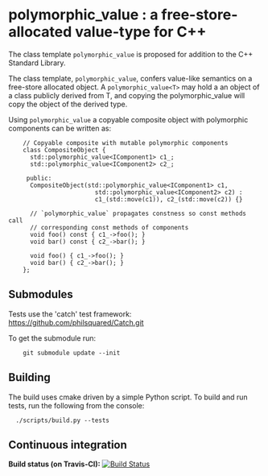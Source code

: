 # polymorphic_value : a free-store-allocated value-type for C++

The class template `polymorphic_value` is proposed for addition to the C++ Standard Library.

The class template, `polymorphic_value`, confers value-like semantics on a free-store
allocated object.  A `polymorphic_value<T>` may hold a an object of a class publicly
derived from T, and copying the polymorphic_value<T> will copy the object of the derived
type.

Using `polymorphic_value` a copyable composite object with polymorphic components can be
written as:

~~~ {.cpp}
    // Copyable composite with mutable polymorphic components
    class CompositeObject {
      std::polymorphic_value<IComponent1> c1_;
      std::polymorphic_value<IComponent2> c2_;

     public:
      CompositeObject(std::polymorphic_value<IComponent1> c1,
                        std::polymorphic_value<IComponent2> c2) :
                        c1_(std::move(c1)), c2_(std::move(c2)) {}

      // `polymorphic_value` propagates constness so const methods call 
      // corresponding const methods of components
      void foo() const { c1_->foo(); }
      void bar() const { c2_->bar(); }
      
      void foo() { c1_->foo(); }
      void bar() { c2_->bar(); }
    };
~~~

## Submodules
Tests use the 'catch' test framework: <https://github.com/philsquared/Catch.git>

To get the submodule run:

```
    git submodule update --init
```

## Building
The build uses cmake driven by a simple Python script. To build and run tests, run the following from the console:

```
  ./scripts/build.py --tests
```

## Continuous integration
**Build status (on Travis-CI):** [![Build Status](https://travis-ci.org/jbcoe/inline_visitor.svg?branch=master)](https://travis-ci.org/jbcoe/indirect)

